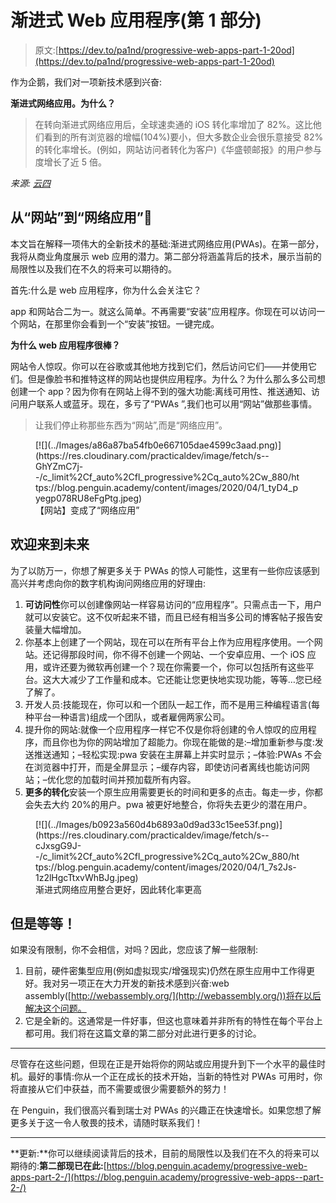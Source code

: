 # 渐进式 Web 应用程序(第 1 部分)

> 原文:[https://dev.to/pa1nd/progressive-web-apps-part-1-20od](https://dev.to/pa1nd/progressive-web-apps-part-1-20od)

作为企鹅，我们对一项新技术感到兴奋:

**渐进式网络应用。为什么？**

> 在转向渐进式网络应用后，全球速卖通的 iOS 转化率增加了 82%。这比他们看到的所有浏览器的增幅(104%)要小，但大多数企业会很乐意接受 82%的转化率增长。(例如，网站访问者转化为客户)《华盛顿邮报》的用户参与度增长了近 5 倍。

*来源:* [*云四*](https://cloudfour.com/thinks/ios-doesnt-support-progressive-web-apps-so-what/)

## [](#from-websites-to-web-apps)从“网站”到“网络应用”🚀

本文旨在解释一项伟大的全新技术的基础:渐进式网络应用(PWAs)。在第一部分，我将从商业角度展示 web 应用的潜力。第二部分将涵盖背后的技术，展示当前的局限性以及我们在不久的将来可以期待的。

首先:什么是 web 应用程序，你为什么会关注它？

app 和网站合二为一。就这么简单。不再需要“安装”应用程序。你现在可以访问一个网站，在那里你会看到一个“安装”按钮。一键完成。

**为什么 web 应用程序很棒？**

网站令人惊叹。你可以在谷歌或其他地方找到它们，然后访问它们——并使用它们。但是像脸书和推特这样的网站也提供应用程序。为什么？为什么那么多公司想创建一个 app？因为你有在网站上得不到的强大功能:离线可用性、推送通知、访问用户联系人或蓝牙。现在，多亏了“PWAs ”,我们也可以用“网站”做那些事情。

> 让我们停止称那些东西为“网站”,而是“网络应用”。

<figure>[![](../Images/a86a87ba54fb0e667105dae4599c3aad.png)](https://res.cloudinary.com/practicaldev/image/fetch/s--GhYZmC7j--/c_limit%2Cf_auto%2Cfl_progressive%2Cq_auto%2Cw_880/https://blog.penguin.academy/content/images/2020/04/1_tyD4_pyegp078RU8eFgPtg.jpeg) 

<figcaption>【网站】变成了“网络应用”</figcaption>

</figure>

## [](#welcome-to-the-future)欢迎来到未来

为了以防万一，你想了解更多关于 PWAs 的惊人可能性，这里有一些你应该感到高兴并考虑向你的数字机构询问网络应用的好理由:

1.  **可访问性**你可以创建像网站一样容易访问的“应用程序”。只需点击一下，用户就可以安装它。这不仅听起来不错，而且已经有相当多公司的博客帖子报告安装量大幅增加。
2.  你基本上创建了一个网站，现在可以在所有平台上作为应用程序使用。一个网站。还记得那段时间，你不得不创建一个网站、一个安卓应用、一个 iOS 应用，或许还要为微软再创建一个？现在你需要一个，你可以包括所有这些平台。这大大减少了工作量和成本。它还能让您更快地实现功能，等等…您已经了解了。
3.  开发人员:技能现在，你可以和一个团队一起工作，而不是用三种编程语言(每种平台一种语言)组成一个团队，或者雇佣两家公司。
4.  提升你的网站:就像一个应用程序一样它不仅是你将创建的令人惊叹的应用程序，而且你也为你的网站增加了超能力。你现在能做的是:–增加重新参与度:发送推送通知；–轻松实现:pwa 安装在主屏幕上并实时显示；–体验:PWAs 不会在浏览器中打开，而是全屏显示；–缓存内容，即使访问者离线也能访问网站；–优化您的加载时间并预加载所有内容。
5.  **更多的转化**安装一个原生应用需要更长的时间和更多的点击。每走一步，你都会失去大约 20%的用户。pwa 被更好地整合，你将失去更少的潜在用户。

<figure>[![](../Images/b0923a560d4b6893a0d9ad33c15ee53f.png)](https://res.cloudinary.com/practicaldev/image/fetch/s--cJxsgG9J--/c_limit%2Cf_auto%2Cfl_progressive%2Cq_auto%2Cw_880/https://blog.penguin.academy/content/images/2020/04/1_7s2Js-1z2lHgcTtxvWhBJg.jpeg) 

<figcaption>渐进式网络应用整合更好，因此转化率更高</figcaption>

</figure>

## [](#but-wait)但是等等！

如果没有限制，你不会相信，对吗？因此，您应该了解一些限制:

1.  目前，硬件密集型应用(例如虚拟现实/增强现实)仍然在原生应用中工作得更好。我对另一项正在大力开发的新技术感到兴奋:web assembly([http://webassembly.org/](http://webassembly.org/))将在以后解决这个问题。
2.  它是全新的。这通常是一件好事，但这也意味着并非所有的特性在每个平台上都可用。我们将在这篇文章的第二部分对此进行更多的讨论。

* * *

尽管存在这些问题，但现在正是开始将你的网站或应用提升到下一个水平的最佳时机。最好的事情:你从一个正在成长的技术开始，当新的特性对 PWAs 可用时，你将直接从它们中获益，而不需要或很少需要额外的努力！

在 Penguin，我们很高兴看到瑞士对 PWAs 的兴趣正在快速增长。如果您想了解更多关于这一令人敬畏的技术，请随时联系我们！

* * *

**更新:**你可以继续阅读背后的技术，目前的局限性以及我们在不久的将来可以期待的:**第二部现已在此:**[https://blog.penguin.academy/progressive-web-apps-part-2-/](https://blog.penguin.academy/progressive-web-apps--part-2-/)